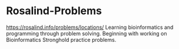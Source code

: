 # Rosalind-Problems
https://rosalind.info/problems/locations/
Learning bioinformatics and programming through problem solving.
Beginning with working on Bioinformatics Stronghold practice problems.
